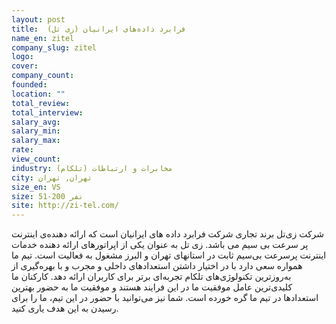 ```yaml
---
layout: post
title:  (زی‌ تل) فرابرد داده‌های ایرانیان
name_en: zitel
company_slug: zitel
logo: 
cover: 
company_count:
founded:
location: ""
total_review: 
total_interview: 
salary_avg: 
salary_min: 
salary_max: 
rate: 
view_count: 
industry: مخابرات و ارتباطات (تلکام)
city: تهران, تهران
size_en: VS
size: 51-200 نفر
site: http://zi-tel.com/
---
```


شرکت زی‌تل برند تجاری شرکت فرابرد داده های ایرانیان است که ارائه‌ دهنده‌ی اینترنت پر سرعت بی سیم می باشد.
زی‌ تل به عنوان یکی از اپراتورهای ارائه دهنده خدمات اینترنت پرسرعت بی‌سیم ثابت در استانهای تهران و البرز مشغول به فعالیت است. تیم ما همواره سعی دارد با در اختیار داشتن استعدادهای داخلی و مجرب و با بهره‌گیری از به‌روزترین تکنولوژی‌های تلکام تجربه‌ای برتر برای کاربران ارائه دهد. کارکنان ما کلیدی‌ترین عامل موفقیت ما در این فرایند هستند و موفقیت ما به حضور بهترین استعدادها در تیم ما گره خورده است. شما نیز می‌توانید با حضور در این تیم، ما را برای رسیدن به این هدف یاری کنید.

